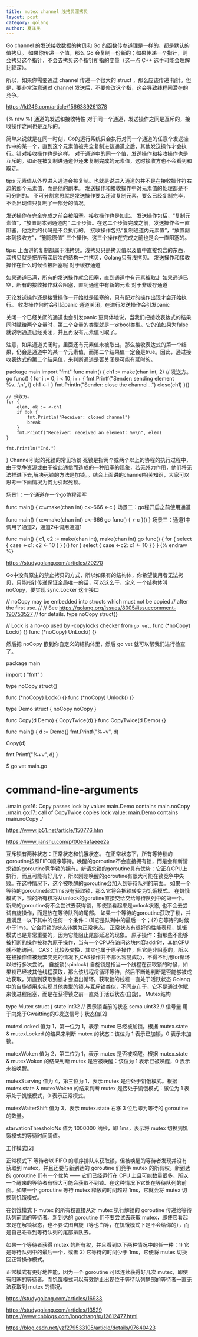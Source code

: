 ```yaml
---
title: mutex channel 浅拷贝深拷贝
layout: post
category: golang
author: 夏泽民
---
```

Go channel 的发送接收数据的拷贝和 Go 的函数传参道理是一样的，都是默认的值拷贝。
如果你传递一个值，那么 Go 会复制一份新的；如果传递一个指针，则会拷贝这个指针，不会去拷贝这个指针所指的变量（这一点 C++ 选手可能会理解比较深）。

所以，如果你需要通过 channel 传递一个很大的 struct ，那么应该传递 指针。但是，要非常注意通过 channel 发送后，不要修改这个指，这会导致线程间潜在的竞争。


https://ld246.com/article/1566389261378


<!-- more -->
{% raw %}
通道的发送和接收特性
对于同一个通道，发送操作之间是互斥的，接收操作之间也是互斥的。

简单来说就是在同一时刻，Go的运行系统只会执行对同一个通道的任意个发送操作中的某一个，直到这个元素值被完全复制进该通道之后，其他发送操作才会执行。针对接收操作也是这样。
对于通道中的同一个值，发送操作和接收操作也是互斥的。如正在被复制进通道但还未复制完成的元素值，这时接收方也不会看到和取走。

tips
元素值从外界进入通道会被复制。也就是说进入通道的并不是在接收操作符右边的那个元素值，而是他的副本。
发送操作和接收操作中对元素值的处理都是不可分割的。
不可分割意思就是发送操作要么还没复制元素，要么已经复制完毕，不会出现值只复制了一部分的情况。

发送操作在完全完成之前会被阻塞。接收操作也是如此。
发送操作包括，“复制元素值”，“放置副本到通道内” 二个步骤。在这二个步骤完成之前，发送操作会一直阻塞，他之后的代码是不会执行的。
接收操作包括“复制通道内元素值”，“放置副本到接收方”，“删除原值” 三个操作。这三个操作在完成之前也是会一直阻塞的。

tips: 上面讲的复制都属于浅拷贝。浅拷贝只是拷贝值以及值中直接包含的东西，深拷贝就是把所有深层次的结构一并拷贝，Golang只有浅拷贝。
发送操作和接收操作在什么时候会被阻塞呢
对于缓存通道

如果通道已满，所有的发送操作就会阻塞，直到通道中有元素被取走
如果通道已空，所有的接收操作就会阻塞，直到通道中有新的元素
对于非缓存通道

无论发送操作还是接受操作一开始就是阻塞的，只有配对的操作出现才会开始执行。
收发操作何时会引起panic
通道关闭，在进行发送操作会引发panic

关闭一个已经关闭的通道也会引发panic
更具体地说，当我们把接收表达式的结果同时赋给两个变量时，第二个变量的类型就是一定bool类型。它的值如果为false就说明通道已经关闭，并且再没有元素值可取了。

注意，如果通道关闭时，里面还有元素值未被取出，那么接收表达式的第一个结果，仍会是通道中的某一个元素值，而第二个结果值一定会是true。因此，通过接收表达式的第二个结果值，来判断通道是否关闭是可能有延时的。

package main
import "fmt"
func main() {
    ch1 := make(chan int, 2)
    // 发送方。
    go func() {
        for i := 0; i < 10; i++ {
            fmt.Printf("Sender: sending element %v...\n", i)
            ch1 <- i
        }
        fmt.Println("Sender: close the channel...")
        close(ch1)
    }()

    // 接收方。
    for {
        elem, ok := <-ch1
        if !ok {
            fmt.Println("Receiver: closed channel")
            break
        }
        fmt.Printf("Receiver: received an element: %v\n", elem)
    }

    fmt.Println("End.")
}
Channel引起的死锁的常见场景
死锁是指两个或两个以上的协程的执行过程中，由于竞争资源或由于彼此通信而造成的一种阻塞的现象，若无外力作用，他们将无法推进下去,解决死锁的方法是加锁。。结合上面讲的channel相关知识，大家可以思考一下面情况为何为引起死锁。

场景1：一个通道在一个go协程读写

func main() {
    c:=make(chan int)
    c<-666
    <-c
}
场景二：go程开启之前使用通道

func main() {
    c:=make(chan int)
    c<-666
    go func() {
        <-c
    }()
}
场景三：通道1中调用了通道2，通道2中调用通道1

func main() {
    c1, c2 := make(chan int), make(chan int)
    go func() {
        for {
            select {
            case <-c1:
                c2 <- 10
            }
        }
    }()
    for {
        select {
        case <-c2:
            c1 <- 10
        }
    }
}
{% endraw %}

https://studygolang.com/articles/20270


Go中没有原生的禁止拷贝的方式，所以如果有的结构体，你希望使用者无法拷贝，只能指针传递保证全局唯一的话，可以这么干，定义 一个结构体叫 noCopy，要实现 sync.Locker 这个接口

// noCopy may be embedded into structs which must not be copied
// after the first use.
//
// See https://golang.org/issues/8005#issuecomment-190753527
// for details.
type noCopy struct{}
 
// Lock is a no-op used by -copylocks checker from `go vet`.
func (*noCopy) Lock() {}
func (*noCopy) UnLock() {}

然后把 noCopy 嵌到你自定义的结构体里，然后 go vet 就可以帮我们进行检查了。

package main
 
import (
"fmt"
)
 
type noCopy struct{}
 
func (*noCopy) Lock() {}
func (*noCopy) Unlock() {}
 
type Demo struct {
noCopy noCopy
}
 
func Copy(d Demo) {
CopyTwice(d)
}
func CopyTwice(d Demo) {}
 
func main() {
d := Demo{}
fmt.Printf("%+v", d)
 
Copy(d)
 
fmt.Printf("%+v", d)
}

$ go vet main.go
# command-line-arguments
./main.go:16: Copy passes lock by value: main.Demo contains main.noCopy
./main.go:17: call of CopyTwice copies lock value: main.Demo contains main.noCopy
./

https://www.jb51.net/article/150776.htm


https://www.jianshu.com/p/00e4afaeee2a


互斥锁有两种状态：正常状态和饥饿状态。
在正常状态下，所有等待锁的goroutine按照FIFO顺序等待。唤醒的goroutine不会直接拥有锁，而是会和新请求锁的goroutine竞争锁的拥有。新请求锁的goroutine具有优势：它正在CPU上执行，而且可能有好几个，所以刚刚唤醒的goroutine有很大可能在锁竞争中失败。在这种情况下，这个被唤醒的goroutine会加入到等待队列的前面。 如果一个等待的goroutine超过1ms没有获取锁，那么它将会把锁转变为饥饿模式。
在饥饿模式下，锁的所有权将从unlock的gorutine直接交给交给等待队列中的第一个。新来的goroutine将不会尝试去获得锁，即使锁看起来是unlock状态, 也不会去尝试自旋操作，而是放在等待队列的尾部。
如果一个等待的goroutine获取了锁，并且满足一以下其中的任何一个条件：(1)它是队列中的最后一个；(2)它等待的时候小于1ms。它会将锁的状态转换为正常状态。
正常状态有很好的性能表现，饥饿模式也是非常重要的，因为它能阻止尾部延迟的现象。
原子操作：指那些不能够被打断的操作被称为原子操作，当有一个CPU在访问这块内容addr时，其他CPU就不能访问。
CAS：比较及交换，其实也属于原子操作，但它是非阻塞的，所以在被操作值被频繁变更的情况下,CAS操作并不那么容易成功，不得不利用for循环以进行多次尝试。
自旋锁(spinlock)
自旋锁是指当一个线程在获取锁的时候，如果锁已经被其他线程获取，那么该线程将循环等待，然后不断地判断是否能够被成功获取，知直到获取到锁才会退出循环。获取锁的线程一直处于活跃状态 Golang中的自旋锁用来实现其他类型的锁,与互斥锁类似，不同点在于，它不是通过休眠来使进程阻塞，而是在获得锁之前一直处于活跃状态(自旋)。
Mutex结构

type Mutex struct {
    state int32  // 表示锁当前的状态
    sema  uint32 // 信号量 用于向处于Gwaitting的G发送信号
}
状态值[2]

mutexLocked
值为 1，第一位为 1，表示 mutex 已经被加锁。根据 mutex.state & mutexLocked 的结果来判断 mutex 的状态：该位为 1 表示已加锁，0 表示未加锁。

mutexWoken
值为 2，第二位为 1，表示 mutex 是否被唤醒。根据 mutex.state & mutexWoken 的结果判断 mutex 是否被唤醒：该位为 1 表示已被唤醒，0 表示未被唤醒。

mutexStarving
值为 4，第三位为 1，表示 mutex 是否处于饥饿模式。根据 mutex.state & mutexWoken 的结果判断 mutex 是否处于饥饿模式：该位为 1 表示处于饥饿模式，0 表示正常模式。

mutexWaiterShift
值为 3，表示 mutex.state 右移 3 位后即为等待的 goroutine 的数量。

starvationThresholdNs
值为 1000000 纳秒，即 1ms，表示将 mutex 切换到饥饿模式的等待时间阈值。

工作模式[2]

正常模式下
等待者以 FIFO 的顺序排队来获取锁，但被唤醒的等待者发现并没有获取到 mutex，并且还要与新到达的 goroutine 们竞争 mutex 的所有权。新到达的 goroutine 们有一个优势 —— 它们已经运行在 CPU 上且可能数量很多，所以一个醒来的等待者有很大可能会获取不到锁。在这种情况下它处在等待队列的前面。如果一个 goroutine 等待 mutex 释放的时间超过 1ms，它就会将 mutex 切换到饥饿模式。

在饥饿模式下
mutex 的所有权直接从对 mutex 执行解锁的 goroutine 传递给等待队列前面的等待者。新到达的 goroutine 们不要尝试去获取 mutex，即使它看起来是在解锁状态，也不要试图自旋（等也白等，在饥饿模式下是不会给你的），而是自己乖乖到等待队列的尾部排队去。

如果一个等待者获得 mutex 的所有权，并且看到以下两种情况中的任一种：1) 它是等待队列中的最后一个，或者 2) 它等待的时间少于 1ms，它便将 mutex 切换回正常操作模式。

正常模式有更好地性能，因为一个 goroutine 可以连续获得好几次 mutex，即使有阻塞的等待者。而饥饿模式可以有效防止出现位于等待队列尾部的等待者一直无法获取到 mutex 的情况。

https://studygolang.com/articles/16933

https://studygolang.com/articles/13529
https://www.cnblogs.com/longchang/p/12612477.html

https://blog.csdn.net/yzf279533105/article/details/97640423
